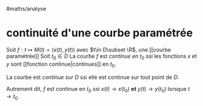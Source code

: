 #maths/analyse 
# continuité d'une courbe paramétrée
Soit $f: t\mapsto M(t)=(x(t),y(t))$ avec $t\in D\subset \R$, une [[courbe paramétrée]]
Soit $t_{0}\in D$
La courbe $f$ est _continue en $t_0$_ ssi les fonctions $x$ et $y$ sont [[fonction continue|continues]] en $t_0$.

La courbe est _continue sur $D$_ ssi elle est continue sur tout point de $D$.


Autrement dit, $f$ est continue en $t_0$ ssi $x(t)\rightarrow x(t_0)$ **et** $y(t)\rightarrow y(t_{0})$ lorsque $t\rightarrow t_0$


